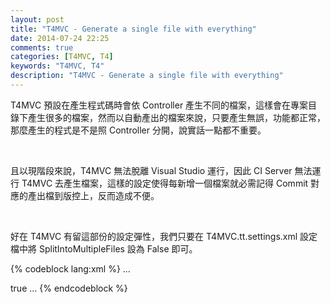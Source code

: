 ```yaml
---
layout: post
title: "T4MVC - Generate a single file with everything"
date: 2014-07-24 22:25
comments: true
categories: [T4MVC, T4]
keywords: "T4MVC, T4"
description: "T4MVC - Generate a single file with everything"
---
```


T4MVC 預設在產生程式碼時會依 Controller 產生不同的檔案，這樣會在專案目錄下產生很多的檔案，然而以自動產出的檔案來說，只要產生無誤，功能都正常，那麼產生的程式是不是照 Controller 分開，說實話一點都不重要。  

<!-- More -->

<br/>

且以現階段來說，T4MVC 無法脫離 Visual Studio 運行，因此 CI Server 無法運行 T4MVC 去產生檔案，這樣的設定使得每新增一個檔案就必需記得 Commit 對應的產出檔到版控上，反而造成不便。

<br/>

好在 T4MVC 有留這部份的設定彈性，我們只要在 T4MVC.tt.settings.xml 設定檔中將 SplitIntoMultipleFiles 設為 False 即可。  

{% codeblock lang:xml %}
...
<!-- If true,the template output will be split into multiple files. -->
<SplitIntoMultipleFiles>true</SplitIntoMultipleFiles>
...
{% endcodeblock %}

